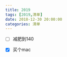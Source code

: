 ```yaml
---
title: 2019
tags: [2019,清单]
date: 2018-12-30 20:00:00
categories: 清单
---
```


- [ ] 减肥到140

- [x] 买个mac


<!--more-->